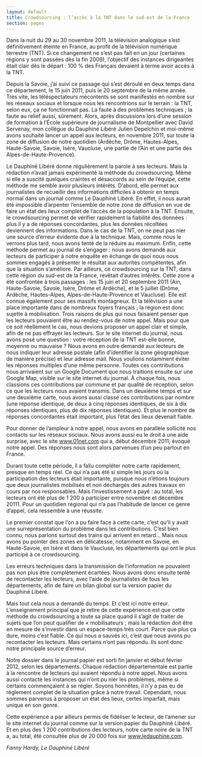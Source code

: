 ```yaml
---
layout: default
title: Crowdsourcing : l’accès à la TNT dans le sud-est de la France
section: pages
---
```


Dans la nuit du 29 au 30 novembre 2011, la télévision analogique s’est définitivement éteinte en France, au profit de la télévision numérique terrestre (TNT). Si ce changement ne s’est pas fait en un jour (certaines régions y sont passées dès la fin 2009), l’objectif des instances dirigeantes était clair dès le départ : 100 % des Français devaient à terme avoir accès à la TNT.

Depuis la Savoie, j’ai suivi ce passage qui s’est déroulé en deux temps dans ce département, le 15 juin 2011, puis le 20 septembre de la même année. Très vite, les téléspectateurs mécontents se sont manifestés en nombre sur les réseaux sociaux et lorsque nous les rencontrions sur le terrain : la TNT, selon eux, ça ne fonctionnait pas. La faute à des problèmes techniques ; la faute au relief aussi, sûrement. Alors, après discussions lors d’une session de formation à l’École supérieure de journalisme de Montpellier avec David Servenay, mon collègue du Dauphiné Libéré Julien Depelchin et moi-même avons souhaité lancer un appel aux lecteurs, en novembre 2011, sur toute la zone de diffusion de notre quotidien (Ardèche, Drôme, Hautes-Alpes, Haute-Savoie, Savoie, Isère, Vaucluse, une partie de l’Ain et une partie des Alpes-de-Haute-Provence).

Le Dauphiné Libéré donne régulièrement la parole à ses lecteurs. Mais la rédaction n’avait jamais expérimenté la méthode du crowdsourcing. Même si elle a suscité quelques craintes et désaccords au sein de l’équipe, cette méthode me semble avoir plusieurs intérêts. D’abord, elle permet aux journalistes de recueillir des informations difficiles à obtenir en temps normal dans un journal comme Le Dauphiné Libéré. En effet, il nous aurait été impossible d’arpenter l’ensemble de notre zone de diffusion en vue de faire un état des lieux complet de l’accès de la population à la TNT. Ensuite, le crowdsourcing permet de vérifier rapidement la fiabilité des données : plus il y a de réponses concordantes, plus les données récoltées deviennent des informations. Dans le cas de la TNT, on ne peut pas nier une source d’erreur évidente due à la technique. Mais, comme nous le verrons plus tard, nous avons tenté de la réduire au maximum. Enfin, cette méthode permet au journal de s’engager : nous avons demandé aux lecteurs de participer à notre enquête en échange de quoi nous nous sommes engagés à présenter le résultat aux autorités compétentes, afin que la situation s’améliore. Par ailleurs, ce crowdsourcing sur la TNT, dans cette région du sud-est de la France, revêtait d’autres intérêts. Cette zone a été confrontée à trois passages : les 15 juin et 20 septembre 2011 (Ain, Haute-Savoie, Savoie, Isère, Drôme et Ardèche), et le 5 juillet (Drôme, Ardèche, Hautes-Alpes, Alpes-de-Haute-Provence et Vaucluse). Elle est connue également pour ses massifs montagneux. Et la télévision a une place importante dans de nombreux foyers français ; la région est donc sujette à mobilisation. Trois raisons de plus qui nous faisaient penser que les lecteurs pouvaient être au rendez-vous de notre appel. Mais pour que ce soit réellement le cas, nous devions proposer un appel clair et simple, afin de ne pas effrayer les lecteurs. Sur le site internet du journal, nous avons posé une question : votre réception de la TNT est-elle bonne, moyenne ou mauvaise ? Nous avons en outre demandé aux lecteurs de nous indiquer leur adresse postale (afin d’identifier la zone géographique de manière précise) et leur adresse mail. Nous voulions notamment éviter les réponses multiples d’une même personne. Toutes ces contributions nous arrivaient sur un Google Document que nous traitions ensuite sur une Google Map, visible sur le site internet du journal. À chaque fois, nous classions ces contributions par commune et par qualité de réception, selon ce que les lecteurs nous avaient transmis. Dans un deuxième temps et sur une deuxième carte, nous avons aussi classé ces contributions par nombre (une réponse identique, de deux à cinq réponses identiques, de six à dix réponses identiques, plus de dix réponses identiques). Et plus le nombre de réponses concordantes était important, plus l’état des lieux devenait fiable.

Pour donner de l’ampleur à notre appel, nous avons en parallèle sollicité nos contacts sur les réseaux sociaux. Nous avons aussi eu le droit à une aide surprise, avec le site www.01net.com qui a, début décembre 2011, évoqué notre appel. Des réponses nous sont alors parvenues d’un peu partout en France.

Durant toute cette période, il a fallu compléter notre carte rapidement, presque en temps réel. Ce qui n’a pas été si simple les jours où la participation des lecteurs était importante, puisque nous n’étions toujours que deux journalistes mobilisés et non déchargés des autres travaux en cours par nos responsables. Mais l’investissement a payé : au total, les lecteurs ont été plus de 1 200 à participer entre novembre et décembre 20111. Pour un quotidien régional qui n’a pas l’habitude de lancer ce genre d’appel, cela ressemble à une réussite.

Le premier constat que l’on a pu faire face à cette carte, c’est qu’il y avait une surreprésentation du problème dans les contributions. C’est bien connu, nous parlons surtout des trains qui arrivent en retard... Mais nous avons pu pointer des zones en délicatesse, notamment en Savoie, en Haute-Savoie, en Isère et dans le Vaucluse, les départements qui ont le plus participé à ce crowdsourcing.

Les erreurs techniques dans la transmission de l’information ne pouvaient pas non plus être complètement écartées. Nous avons donc ensuite tenté de recontacter les lecteurs, avec l’aide de journalistes de tous les départements, afin de faire un bilan global sur la version papier du Dauphiné Libéré.

Mais tout cela nous a demandé du temps. Et c’est ici notre erreur. L’enseignement principal que je retire de cette expérience est que cette méthode du crowdsourcing a toute sa place quand il s’agit de traiter de sujets que l’on peut qualifier de « mobilisateurs ; mais la rédaction doit être en mesure de s’investir dans un espace-temps très court. Parce que plus ça dure, moins c’est fiable. Ce qui nous a sauvés ici, c’est que nous avons pu recontacter les lecteurs. Mais certains n’ont pas répondu. Ils sont donc notre principale source d’erreur.

Notre dossier dans le journal papier est sorti fin janvier et début février 2012, selon les départements. Chaque rédaction départementale est partie à la rencontre de lecteurs qui avaient répondu à notre appel. Nous avons aussi contacté les instances qui n’ont pu nier les problèmes, même si certains commençaient à se régler. Soyons honnêtes, il n’y a pas eu de règlement complet de la situation grâce à notre travail. Cependant, nous sommes parvenus à proposer un état des lieux, certes imparfait, mais unique en son genre.

Cette expérience a par ailleurs permis de fidéliser le lecteur, de l’amener sur le site internet du journal comme sur la version papier du Dauphiné Libéré. Et en plus des 1 200 contributions des lecteurs, notre carte noire de la TNT a, au total, été consultée plus de 20 000 fois sur www.ledauphine.com.

_Fanny Hardy, Le Dauphiné Libéré_